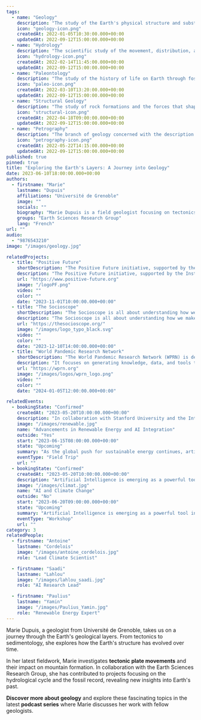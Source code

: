 ```yaml
---
tags:
  - name: "Geology"
    description: "The study of the Earth's physical structure and substance."
    icon: "geology-icon.png"
    createdAt: 2022-01-05T10:30:00.000+00:00
    updatedAt: 2022-09-12T15:00:00.000+00:00
  - name: "Hydrology"
    description: "The scientific study of the movement, distribution, and quality of water on Earth."
    icon: "hydrology-icon.png"
    createdAt: 2022-02-14T11:45:00.000+00:00
    updatedAt: 2022-09-12T15:00:00.000+00:00
  - name: "Paleontology"
    description: "The study of the history of life on Earth through fossils."
    icon: "paleo-icon.png"
    createdAt: 2022-03-10T13:20:00.000+00:00
    updatedAt: 2022-09-12T15:00:00.000+00:00
  - name: "Structural Geology"
    description: "The study of rock formations and the forces that shape them."
    icon: "structural-icon.png"
    createdAt: 2022-04-18T09:00:00.000+00:00
    updatedAt: 2022-09-12T15:00:00.000+00:00
  - name: "Petrography"
    description: "The branch of geology concerned with the description and classification of rocks."
    icon: "petrography-icon.png"
    createdAt: 2022-05-22T14:15:00.000+00:00
    updatedAt: 2022-09-12T15:00:00.000+00:00
published: true
pinned: true
title: "Exploring the Earth's Layers: A Journey into Geology"
date: 2023-06-10T18:00:00.000+00:00
authors:
  - firstname: "Marie"
    lastname: "Dupuis"
    affiliations: "Université de Grenoble"
    image: ""
    socials: ""
    biography: "Marie Dupuis is a field geologist focusing on tectonics and sedimentology."
    groups: "Earth Sciences Research Group"
    lang: "French"
url: ""
audio:
  - "9876543210"
image: "/images/geology.jpg"

relatedProjects:
  - title: "Positive Future"
    shortDescription: "The Positive Future initiative, supported by the Institut d'études avancées de Paris and the Fondation 2100"
    description: "The Positive Future initiative, supported by the Institut d'études avancées de Paris and the Fondation 2100, aims to make foresight work widely known"
    url: "https://www.positive-future.org"
    image: "/logoPF.png"
    video: ""
    color: ""
    date: "2023-11-01T10:00:00.000+00:00"
  - title: "The Socioscope"
    shortDescription: "The Socioscope is all about understanding how we make our world more sustainable, especially when it comes to food"
    description: "The Socioscope is all about understanding how we make our world more sustainable, especially when it comes to food"
    url: "https://thesocioscope.org/"
    image: "/images/logo_typo_black.svg"
    video: ""
    color: ""
    date: "2023-12-10T14:00:00.000+00:00"
  - title: "World Pandemic Research Network"
    shortDescription: "The World Pandemic Research Network (WPRN) is dedicated to facilitating international collaboration in pandemic research"
    description: "It focuses on generating knowledge, data, and tools that can be shared across nations to better understand and combat pandemics. Through partnerships with institutions like the Institut d'Études Avancées de Paris (Paris IAS), WPRN brings together leading experts to address the complex challenges posed by global health crises"
    url: "https://wprn.org"
    image: "/images/logos/wprn_logo.png"
    video: ""
    color: ""
    date: "2024-01-05T12:00:00.000+00:00"

relatedEvents:
  - bookingState: "Confirmed"
    createdAt: "2023-05-20T10:00:00.000+00:00"
    description: "In collaboration with Stanford University and the International Energy Agency"
    image: "/images/renewable.jpg"
    name: "Advancements in Renewable Energy and AI Integration"
    outside: "Yes"
    start: "2023-06-15T08:00:00.000+00:00"
    state: "Upcoming"
    summary: "As the global push for sustainable energy continues, artificial intelligence is playing a pivotal role in optimizing renewable energy systems"
    eventType: "Field Trip"
    url: ""
  - bookingState: "Confirmed"
    createdAt: "2023-05-20T10:00:00.000+00:00"
    description: "Artificial Intelligence is emerging as a powerful tool in the fight against climate change"
    image: "/images/climat.jpg"
    name: "AI and Climate Change"
    outside: "No"
    start: "2023-06-20T09:00:00.000+00:00"
    state: "Upcoming"
    summary: "Artificial Intelligence is emerging as a powerful tool in the fight against climate change"
    eventType: "Workshop"
    url: ""
category: 3
relatedPeople:
  - firstname: "Antoine"
    lastname: "Cordelois"
    image: "/images/antoine_cordelois.jpg"
    role: "Lead Climate Scientist"

  - firstname: "Saadi"
    lastname: "Lahlou"
    image: "/images/lahlou_saadi.jpg"
    role: "AI Research Lead"

  - firstname: "Paulius"
    lastname: "Yamin"
    image: "/images/Paulius_Yamin.jpg"
    role: "Renewable Energy Expert"
---
```


Marie Dupuis, a geologist from Université de Grenoble, takes us on a journey through the Earth's geological layers. From tectonics to sedimentology, she explores how the Earth's structure has evolved over time.

In her latest fieldwork, Marie investigates **tectonic plate movements** and their impact on mountain formation. In collaboration with the Earth Sciences Research Group, she has contributed to projects focusing on the hydrological cycle and the fossil record, revealing new insights into Earth's past.

**Discover more about geology** and explore these fascinating topics in the latest **podcast series** where Marie discusses her work with fellow geologists.
